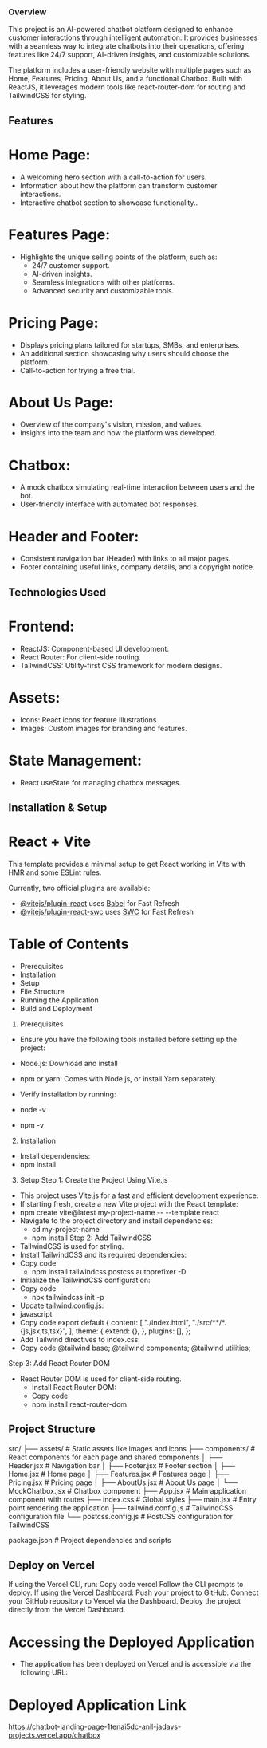 ### Overview

This project is an AI-powered chatbot platform designed to enhance customer interactions through intelligent automation. It provides businesses with a seamless way to integrate chatbots into their operations, offering features like 24/7 support, AI-driven insights, and customizable solutions.

The platform includes a user-friendly website with multiple pages such as Home, Features, Pricing, About Us, and a functional Chatbox. Built with ReactJS, it leverages modern tools like react-router-dom for routing and TailwindCSS for styling.

## Features

 # Home Page:
 - A welcoming hero section with a call-to-action for users.
 - Information about how the platform can transform customer interactions.
 - Interactive chatbot section to showcase functionality..

# Features Page:
 - Highlights the unique selling points of the platform, such as:
   - 24/7 customer support.
   - AI-driven insights.
   - Seamless integrations with other platforms.
   - Advanced security and customizable tools.

# Pricing Page:
 - Displays pricing plans tailored for startups, SMBs, and enterprises.
 - An additional section showcasing why users should choose the platform.
 - Call-to-action for trying a free trial.

# About Us Page:
 - Overview of the company's vision, mission, and values.
 - Insights into the team and how the platform was developed.

# Chatbox:
 - A mock chatbox simulating real-time interaction between users and the bot.
 - User-friendly interface with automated bot responses.

# Header and Footer:
 - Consistent navigation bar (Header) with links to all major pages.
 - Footer containing useful links, company details, and a copyright notice.


## Technologies Used

 # Frontend:
 - ReactJS: Component-based UI development.
 - React Router: For client-side routing.
 - TailwindCSS: Utility-first CSS framework for modern designs.

 # Assets:
 - Icons: React icons for feature illustrations.
 - Images: Custom images for branding and features.

 # State Management:
 - React useState for managing chatbox messages.

## Installation & Setup

# React + Vite

This template provides a minimal setup to get React working in Vite with HMR and some ESLint rules.

Currently, two official plugins are available:

- [@vitejs/plugin-react](https://github.com/vitejs/vite-plugin-react/blob/main/packages/plugin-react/README.md) uses [Babel](https://babeljs.io/) for Fast Refresh
- [@vitejs/plugin-react-swc](https://github.com/vitejs/vite-plugin-react-swc) uses [SWC](https://swc.rs/) for Fast Refresh


 # Table of Contents
 - Prerequisites
 - Installation
 - Setup
 - File Structure
 - Running the Application
 - Build and Deployment

 1. Prerequisites
 - Ensure you have the following tools installed before setting up the project:

 - Node.js: Download and install
 - npm or yarn: Comes with Node.js, or install Yarn separately.
 - Verify installation by running:
 - node -v 
 - npm -v

 2. Installation
 - Install dependencies:
 - npm install

 3. Setup
 Step 1: Create the Project Using Vite.js
  - This project uses Vite.js for a fast and efficient development experience.
  - If starting fresh, create a new Vite project with the React template:
  - npm create vite@latest my-project-name -- --template react
  - Navigate to the project directory and install dependencies:
     - cd my-project-name
     - npm install
 Step 2: Add TailwindCSS
  - TailwindCSS is used for styling.
  - Install TailwindCSS and its required dependencies:
  - Copy code
    - npm install tailwindcss postcss autoprefixer -D
  - Initialize the TailwindCSS configuration:  
  - Copy code
    - npx tailwindcss init -p
  - Update tailwind.config.js: 
   - javascript
   - Copy code
       export default {
        content: [
            "./index.html",
            "./src/**/*.{js,jsx,ts,tsx}",
        ],
        theme: {
            extend: {},
        },
        plugins: [],
        };
 - Add Tailwind directives to index.css:
 - Copy code
    @tailwind base;
    @tailwind components;
    @tailwind utilities;

Step 3: Add React Router DOM
 - React Router DOM is used for client-side routing.
    - Install React Router DOM:
    - Copy code
    - npm install react-router-dom


## Project Structure

src/
├── assets/                # Static assets like images and icons
├── components/            # React components for each page and shared components
│   ├── Header.jsx         # Navigation bar
│   ├── Footer.jsx         # Footer section
│   ├── Home.jsx           # Home page
│   ├── Features.jsx       # Features page
│   ├── Pricing.jsx        # Pricing page
│   ├── AboutUs.jsx        # About Us page
│   └── MockChatbox.jsx    # Chatbox component
├── App.jsx                # Main application component with routes
├── index.css              # Global styles
├── main.jsx               # Entry point rendering the application
├── tailwind.config.js     # TailwindCSS configuration file
└── postcss.config.js      # PostCSS configuration for TailwindCSS

package.json               # Project dependencies and scripts

## Deploy on Vercel
 If using the Vercel CLI, run:
 Copy code
 vercel
 Follow the CLI prompts to deploy.
 If using the Vercel Dashboard:
 Push your project to GitHub.
 Connect your GitHub repository to Vercel via the Dashboard.
 Deploy the project directly from the Vercel Dashboard.
 # Accessing the Deployed Application
 - The application has been deployed on Vercel and is accessible via the following URL:
 # Deployed Application Link
   https://chatbot-landing-page-1tenai5dc-anil-jadavs-projects.vercel.app/chatbox


